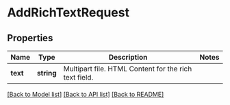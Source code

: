 # AddRichTextRequest

## Properties
Name | Type | Description | Notes
------------ | ------------- | ------------- | -------------
**text** | **string** | Multipart file. HTML Content for the rich text field. | 

[[Back to Model list]](../README.md#documentation-for-models) [[Back to API list]](../README.md#documentation-for-api-endpoints) [[Back to README]](../README.md)


